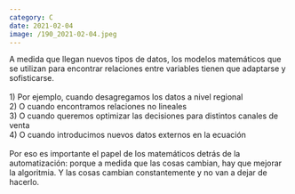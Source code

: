 ```yaml
--- 
category: C 
date: 2021-02-04 
image: /190_2021-02-04.jpeg 
--- 
```


A medida que llegan nuevos tipos de datos, los modelos matemáticos que se utilizan para encontrar relaciones entre variables tienen que adaptarse y sofisticarse. <br><br>1) Por ejemplo, cuando desagregamos los datos a nivel regional<br>2) O cuando encontramos relaciones no lineales<br>3) O cuando queremos optimizar las decisiones para distintos canales de venta<br>4) O cuando introducimos nuevos datos externos en la ecuación<br><br>Por eso es importante el papel de los matemáticos detrás de la automatización: porque a medida que las cosas cambian, hay que mejorar la algoritmia. Y las cosas cambian constantemente y no van a dejar de hacerlo.
